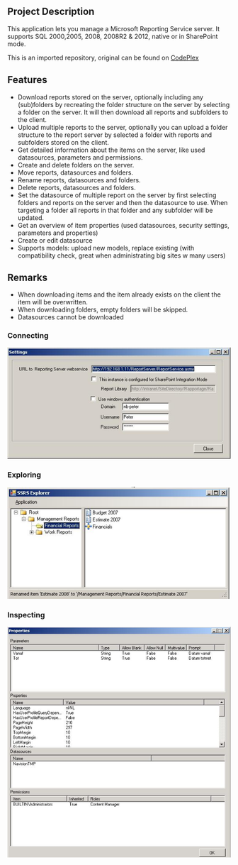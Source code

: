 ## Project Description
This application lets you manage a Microsoft Reporting Service server. It supports SQL 2000,2005, 2008, 2008R2 & 2012, native or in SharePoint mode.

This is an imported repository, original can be found on [CodePlex](https://reportservermanager.codeplex.com/)


## Features
- Download reports stored on the server, optionally including any (sub)folders by recreating the folder structure on the server by selecting a folder on the server. It will then download all reports and subfolders to the client. 
- Upload multiple reports to the server, optionally you can upload a folder structure to the report server by selected a folder with reports and subfolders stored on the client. 
- Get detailed information about the items on the server, like used datasources, parameters and permissions. 
- Create and delete folders on the server. 
- Move reports, datasources and folders. 
- Rename reports, datasources and folders. 
- Delete reports, datasources and folders. 
- Set the datasource of multiple report on the server by first selecting folders and reports on the server and then the datasource to use. When targeting a folder all reports in that folder and any subfolder will be updated. 
- Get an overview of item properties (used datasources, security settings, parameters and properties) 
- Create or edit datasource 
- Supports models: upload new models, replace existing (with compatibility check, great when administrating big sites w many users)

## Remarks
- When downloading items and the item already exists on the client the item will be overwritten. 
- When downloading folders, empty folders will be skipped. 
- Datasources cannot be downloaded

### Connecting

![Connecting](assets/rs-settings.jpg?raw=true)

### Exploring

![Connecting](assets/rs-explorer.jpg?raw=true)

### Inspecting

![Connecting](assets/rs-props.jpg?raw=true)
